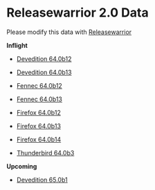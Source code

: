 

Releasewarrior 2.0 Data
=======================

Please modify this data with [Releasewarrior](https://github.com/mozilla-releng/releasewarrior-2.0)

**Inflight**

* [Devedition 64.0b12](/inflight/devedition/devedition-devedition-64.0b12.md)

* [Devedition 64.0b13](/inflight/devedition/devedition-devedition-64.0b13.md)

* [Fennec 64.0b12](/inflight/fennec/fennec-beta-64.0b12.md)

* [Fennec 64.0b13](/inflight/fennec/fennec-beta-64.0b13.md)

* [Firefox 64.0b12](/inflight/firefox/firefox-beta-64.0b12.md)

* [Firefox 64.0b13](/inflight/firefox/firefox-beta-64.0b13.md)

* [Firefox 64.0b14](/inflight/firefox/firefox-beta-64.0b14.md)

* [Thunderbird 64.0b3](/inflight/thunderbird/thunderbird-beta-64.0b3.md)

**Upcoming**

* [Devedition 65.0b1](/upcoming/devedition/devedition-devedition-65.0b1.md)

